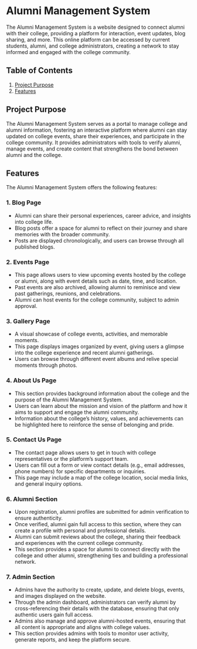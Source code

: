 # Alumni Management System

The Alumni Management System is a website designed to connect alumni with their college, providing a platform for interaction, event updates, blog sharing, and more. This online platform can be accessed by current students, alumni, and college administrators, creating a network to stay informed and engaged with the college community.

## Table of Contents
1. [Project Purpose](#project-purpose)
2. [Features](#features)

## Project Purpose
The Alumni Management System serves as a portal to manage college and alumni information, fostering an interactive platform where alumni can stay updated on college events, share their experiences, and participate in the college community. It provides administrators with tools to verify alumni, manage events, and create content that strengthens the bond between alumni and the college.

## Features
The Alumni Management System offers the following features:

### 1. Blog Page
- Alumni can share their personal experiences, career advice, and insights into college life.
- Blog posts offer a space for alumni to reflect on their journey and share memories with the broader community.
- Posts are displayed chronologically, and users can browse through all published blogs.

### 2. Events Page
- This page allows users to view upcoming events hosted by the college or alumni, along with event details such as date, time, and location.
- Past events are also archived, allowing alumni to reminisce and view past gatherings, reunions, and celebrations.
- Alumni can host events for the college community, subject to admin approval.

### 3. Gallery Page
- A visual showcase of college events, activities, and memorable moments.
- This page displays images organized by event, giving users a glimpse into the college experience and recent alumni gatherings.
- Users can browse through different event albums and relive special moments through photos.

### 4. About Us Page
- This section provides background information about the college and the purpose of the Alumni Management System.
- Users can learn about the mission and vision of the platform and how it aims to support and engage the alumni community.
- Information about the college’s history, values, and achievements can be highlighted here to reinforce the sense of belonging and pride.

### 5. Contact Us Page
- The contact page allows users to get in touch with college representatives or the platform’s support team.
- Users can fill out a form or view contact details (e.g., email addresses, phone numbers) for specific departments or inquiries.
- This page may include a map of the college location, social media links, and general inquiry options.

### 6. Alumni Section
- Upon registration, alumni profiles are submitted for admin verification to ensure authenticity.
- Once verified, alumni gain full access to this section, where they can create a profile with personal and professional details.
- Alumni can submit reviews about the college, sharing their feedback and experiences with the current college community.
- This section provides a space for alumni to connect directly with the college and other alumni, strengthening ties and building a professional network.

### 7. Admin Section
- Admins have the authority to create, update, and delete blogs, events, and images displayed on the website.
- Through the admin dashboard, administrators can verify alumni by cross-referencing their details with the database, ensuring that only authentic users gain full access.
- Admins also manage and approve alumni-hosted events, ensuring that all content is appropriate and aligns with college values.
- This section provides admins with tools to monitor user activity, generate reports, and keep the platform secure.
